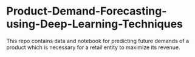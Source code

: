 # Product-Demand-Forecasting-using-Deep-Learning-Techniques
This repo contains data and notebook for predicting future demands of a product which is necessary for a retail entity to maximize its revenue.
